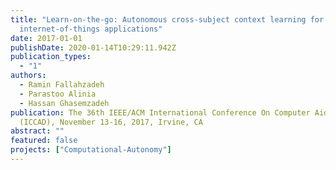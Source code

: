 ```yaml
---
title: "Learn-on-the-go: Autonomous cross-subject context learning for
  internet-of-things applications"
date: 2017-01-01
publishDate: 2020-01-14T10:29:11.942Z
publication_types:
  - "1"
authors:
  - Ramin Fallahzadeh
  - Parastoo Alinia
  - Hassan Ghasemzadeh
publication: The 36th IEEE/ACM International Conference On Computer Aided Design
  (ICCAD), November 13-16, 2017, Irvine, CA
abstract: ""
featured: false
projects: ["Computational-Autonomy"]
---
```

